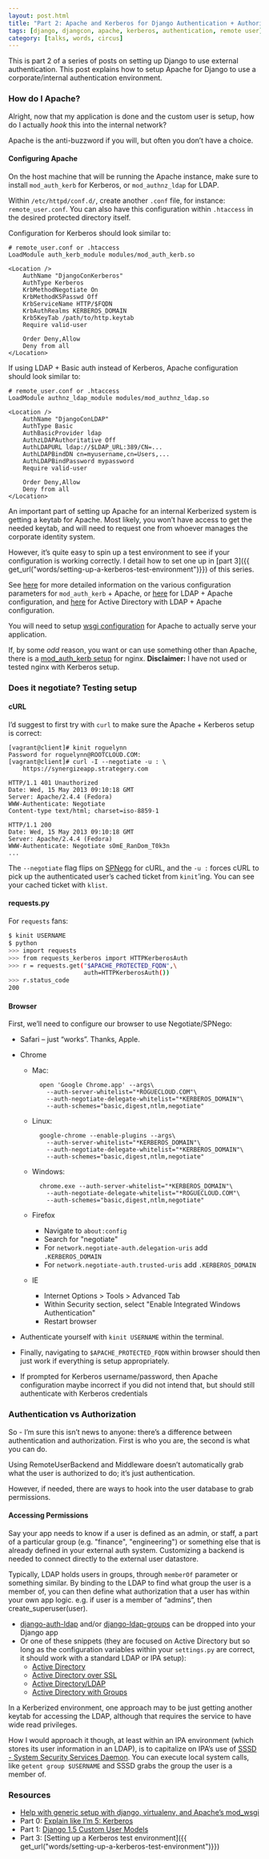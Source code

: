 ```yaml
---
layout: post.html
title: "Part 2: Apache and Kerberos for Django Authentication + Authorization"
tags: [django, djangcon, apache, kerberos, authentication, remote user]
category: [talks, words, circus]
---
```


This is part 2 of a series of posts on setting up Django to use external authentication.  This post explains how to setup Apache for Django to use a corporate/internal authentication environment.


### How do I Apache?

Alright, now that my application is done and the custom user is setup, how do I actually *hook* this into the internal network?

Apache is the <span id="antibuzz">anti-buzzword</span> if you will, but often you don’t have a choice.

#### Configuring Apache

On the host machine that will be running the Apache instance, make sure to install `mod_auth_kerb` for Kerberos, or `mod_authnz_ldap` for LDAP.

Within `/etc/httpd/conf.d/`, create another `.conf` file, for instance: `remote_user.conf`. You can also have this configuration within `.htaccess` in the desired protected directory itself. 

Configuration for Kerberos should look similar to:

```
# remote_user.conf or .htaccess
LoadModule auth_kerb_module modules/mod_auth_kerb.so
 
<Location /> 
    AuthName "DjangoConKerberos"
    AuthType Kerberos
    KrbMethodNegotiate On
    KrbMethodK5Passwd Off
    KrbServiceName HTTP/$FQDN
    KrbAuthRealms KERBEROS_DOMAIN
    Krb5KeyTab /path/to/http.keytab
    Require valid-user
 
    Order Deny,Allow
    Deny from all
</Location>
```

If using LDAP + Basic auth instead of Kerberos, Apache configuration should look similar to:

```
# remote_user.conf or .htaccess
LoadModule authnz_ldap_module modules/mod_authnz_ldap.so
 
<Location /> 
    AuthName "DjangoConLDAP"
    AuthType Basic
    AuthBasicProvider ldap
    AuthzLDAPAuthoritative Off
    AuthLDAPURL ldap://$LDAP_URL:389/CN=...
    AuthLDAPBindDN cn=myusername,cn=Users,...
    AuthLDAPBindPassword mypassword
    Require valid-user
 
    Order Deny,Allow
    Deny from all
</Location>
```

An important part of setting up Apache for an internal Kerberized system is getting a keytab for Apache.  Most likely, you won’t have access to get the needed keytab, and will need to request one from whoever manages the corporate identity system.  

However, it’s quite easy to spin up a test environment to see if your configuration is working correctly.  I detail how to set one up in [part 3]({{ get_url("words/setting-up-a-kerberos-test-environment")}}) of this series.

See [here](http://modauthkerb.sourceforge.net/configure.html) for more detailed information on the various configuration parameters for `mod_auth_kerb` + Apache, or [here](http://httpd.apache.org/docs/2.2/mod/mod_authnz_ldap.html) for LDAP + Apache configuration, and [here](http://www.netexpertise.eu/en/apache/authentication-against-active-directory.html) for Active Directory with LDAP + Apache configuration.

You will need to setup [wsgi configuration](https://docs.djangoproject.com/en/dev/howto/deployment/wsgi/) for Apache to actually serve your application.  

If, by some *odd* reason, you want or can use something other than Apache, there is a [mod_auth_kerb setup](https://github.com/fintler/nginx-mod-auth-kerb) for nginx.  **Disclaimer:** I have not used or tested nginx with Kerberos setup.

### Does it negotiate? Testing setup

#### cURL

I’d suggest to first try with `curl` to make sure the Apache + Kerberos setup is correct:

```
[vagrant@client]# kinit roguelynn
Password for roguelynn@ROOTCLOUD.COM:
[vagrant@client]# curl -I --negotiate -u : \
    https://synergizeapp.strategery.com

HTTP/1.1 401 Unauthorized
Date: Wed, 15 May 2013 09:10:18 GMT
Server: Apache/2.4.4 (Fedora)
WWW-Authenticate: Negotiate
Content-type text/html; charset=iso-8859-1

HTTP/1.1 200
Date: Wed, 15 May 2013 09:10:18 GMT
Server: Apache/2.4.4 (Fedora)
WWW-Authenticate: Negotiate sOmE_RanDom_T0k3n
...
```

The `--negotiate` flag flips on [SPNego](http://en.wikipedia.org/wiki/SPNEGO) for cURL, and the `-u :` forces cURL to pick up the authenticated user’s cached ticket from `kinit`’ing.  You can see your cached ticket with `klist`. 


#### requests.py

For `requests` fans:

```bash
$ kinit USERNAME
$ python
>>> import requests
>>> from requests_kerberos import HTTPKerberosAuth
>>> r = requests.get("$APACHE_PROTECTED_FQDN",\
                     auth=HTTPKerberosAuth())
>>> r.status_code
200
```

#### Browser

First, we’ll need to configure our browser to use Negotiate/SPNego:
        
* Safari – just “works”. Thanks, Apple.
* Chrome
    - Mac:

            open 'Google Chrome.app' --args\
              --auth-server-whitelist="*ROGUECLOUD.COM"\
              --auth-negotiate-delegate-whitelist="*KERBEROS_DOMAIN"\
              --auth-schemes="basic,digest,ntlm,negotiate"

    - Linux:

            google-chrome --enable-plugins --args\
              --auth-server-whitelist="*KERBEROS_DOMAIN"\
              --auth-negotiate-delegate-whitelist="*KERBEROS_DOMAIN"\
              --auth-schemes="basic,digest,ntlm,negotiate"
    - Windows: 

            chrome.exe --auth-server-whitelist="*KERBEROS_DOMAIN"\
              --auth-negotiate-delegate-whitelist="*ROGUECLOUD.COM"\
              --auth-schemes="basic,digest,ntlm,negotiate"
    - Firefox
        * Navigate to `about:config`
        * Search for "negotiate"
        * For `network.negotiate-auth.delegation-uris` add `.KERBEROS_DOMAIN`
        * For `network.negotiate-auth.trusted-uris` add `.KERBEROS_DOMAIN`
    - IE
        * Internet Options > Tools > Advanced Tab
        * Within Security section, select "Enable Integrated Windows Authentication"
        * Restart browser
       
* Authenticate yourself with `kinit USERNAME` within the terminal.  
* Finally, navigating to `$APACHE_PROTECTED_FQDN` within browser should then just work if everything is setup appropriately. 
* If prompted for Kerberos username/password, then Apache configuration maybe incorrect if you did not intend that, but should still authenticate with Kerberos credentials


### Authentication vs Authorization

So - I’m sure this isn’t news to anyone: there’s a difference between authentication and authorization.  First is who you are, the second is what you can do.  

Using RemoteUserBackend and Middleware doesn’t automatically grab what the user is authorized to do; it’s just authentication.  

However, if needed, there are ways to hook into the user database to grab permissions.

#### Accessing Permissions

Say your app needs to know if a user is defined as an admin, or staff, a part of a particular group (e.g. "finance", "engineering") or something else that is already defined in your external auth system.  Customizing a backend is needed to connect directly to the external user datastore.

Typically, LDAP holds users in groups, through `memberOf` parameter or something similar.  By binding to the LDAP to find what group the user is a member of, you can then define what authorization that a user has within your own app logic.  e.g. if user is a member of “admins”, then create_superuser(user).  

* [django-auth-ldap](http://pythonhosted.org/django-auth-ldap) and/or [django-ldap-groups](https://code.google.com/p/django-ldap-groups) can be dropped into your Django app
* Or one of these snippets (they are focused on Active Directory but so long as the configuration variables within your `settings.py` are correct, it should work with a standard LDAP or IPA setup):
    * [Active Directory](http://djangosnippets.org/snippets/501/)
    * [Active Directory over SSL](http://djangosnippets.org/snippets/901/)
    * [Active Directory/LDAP](http://djangosnippets.org/snippets/1397/)
    * [Active Directory with Groups](http://djangosnippets.org/snippets/2899/)
    
In a Kerberized environment, one approach may to be just getting another keytab for accessing the LDAP, although that requires the service to have wide read privileges.  

How I would approach it though, at least within an IPA environment (which stores its user information in an LDAP), is to capitalize on IPA’s use of [SSSD - System Security Services Daemon](https://fedorahosted.org/sssd/).  You can execute local system calls, like `getent group $USERNAME` and SSSD grabs the group the user is a member of.

### Resources

* [Help with generic setup with django, virtualenv, and Apache’s mod_wsgi](http://www.sensibledevelopment.com/2011/01/a-generic-wsgi-file-for-deploying-django-with-virtualenv-and-mod_wsgi/)
* Part 0: [Explain like I’m 5: Kerberos]( {{get_url("words/explain-like-im-5-kerberos/")}})
* Part 1: [Django 1.5 Custom User Models]( {{get_url("words/django-custom-user-models")}})
* Part 3: [Setting up a Kerberos test environment]({{ get_url("words/setting-up-a-kerberos-test-environment")}})